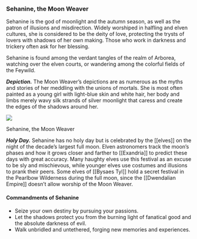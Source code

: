 ### Sehanine, the Moon Weaver

Sehanine is the god of moonlight and the autumn season, as well as the patron of illusions and misdirection. Widely worshiped in halfling and elven cultures, she is considered to be the deity of love, protecting the trysts of lovers with shadows of her own making. Those who work in darkness and trickery often ask for her blessing.

Sehanine is found among the verdant tangles of the realm of Arborea, watching over the elven courts, or wandering among the colorful fields of the Feywild.

**_Depiction._** The Moon Weaver’s depictions are as numerous as the myths and stories of her meddling with the unions of mortals. She is most often painted as a young girl with light-blue skin and white hair, her body and limbs merely wavy silk strands of silver moonlight that caress and create the edges of the shadows around her.

[![](https://media.dndbeyond.com/compendium-images/egtw/yDOyqyOocErRgYJK/01-16.png)](https://media.dndbeyond.com/compendium-images/egtw/yDOyqyOocErRgYJK/01-16.png)

Sehanine, the Moon Weaver

**_Holy Day._** Sehanine has no holy day but is celebrated by the [[elves]] on the night of the decade’s largest full moon. Elven astronomers track the moon’s phases and how it grows closer and farther to [[Exandria]] to predict these days with great accuracy. Many haughty elves use this festival as an excuse to be sly and mischievous, while younger elves use costumes and illusions to prank their peers. Some elves of [[Bysaes Tyl]] hold a secret festival in the Pearlbow Wilderness during the full moon, since the [[Dwendalian Empire]] doesn’t allow worship of the Moon Weaver.

#### Commandments of Sehanine

-   Seize your own destiny by pursuing your passions.
-   Let the shadows protect you from the burning light of fanatical good and the absolute darkness of evil.
-   Walk unbridled and untethered, forging new memories and experiences.